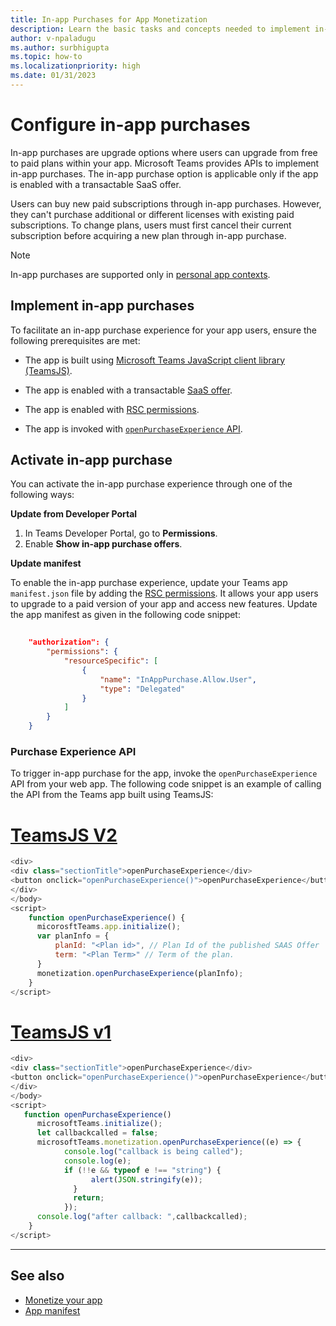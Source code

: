 ```yaml
---
title: In-app Purchases for App Monetization
description: Learn the basic tasks and concepts needed to implement in-app purchases such as app manifest update, purchase experience API and trial functionality in Teams apps.
author: v-npaladugu
ms.author: surbhigupta
ms.topic: how-to
ms.localizationpriority: high
ms.date: 01/31/2023
---
```


# Configure in-app purchases

In-app purchases are upgrade options where users can upgrade from free to paid plans within your app. Microsoft Teams provides APIs to implement in-app purchases. The in-app purchase option is applicable only if the app is enabled with a transactable SaaS offer.

Users can buy new paid subscriptions through in-app purchases. However, they can't purchase additional or different licenses with existing paid subscriptions. To change plans, users must first cancel their current subscription before acquiring a new plan through in-app purchase.

> [!NOTE]
> In-app purchases are supported only in [personal app contexts](~/concepts/design/app-structure.md#personal-apps).

## Implement in-app purchases

To facilitate an in-app purchase experience for your app users, ensure the following prerequisites are met:

* The app is built using [Microsoft Teams JavaScript client library (TeamsJS)](https://github.com/OfficeDev/microsoft-teams-library-js).

* The app is enabled with a transactable [SaaS offer](~/concepts/deploy-and-publish/appsource/prepare/include-saas-offer.md).

* The app is enabled with [RSC permissions](#activate-in-app-purchase).

* The app is invoked with [`openPurchaseExperience` API](#purchase-experience-api).

## Activate in-app purchase

You can activate the in-app purchase experience through one of the following ways:

**Update from Developer Portal**

1. In Teams Developer Portal, go to **Permissions**. 
1. Enable **Show in-app purchase offers**.

**Update manifest**

To enable the in-app purchase experience, update your Teams app `manifest.json` file by adding the [RSC permissions](../../../../graph-api/rsc/grant-resource-specific-consent.md). It allows your app users to upgrade to a paid version of your app and access new features. Update the app manifest as given in the following code snippet:

```json
    
    "authorization": {
        "permissions": {
            "resourceSpecific": [
                {
                    "name": "InAppPurchase.Allow.User",
                    "type": "Delegated"
                }
            ]
        }
    }
```

### Purchase Experience API

To trigger in-app purchase for the app, invoke the `openPurchaseExperience` API from your web app. The following code snippet is an example of calling the API from the Teams app built using TeamsJS:

# [TeamsJS V2](#tab/jsonV2)

```javascript
<div>
<div class="sectionTitle">openPurchaseExperience</div>
<button onclick="openPurchaseExperience()">openPurchaseExperience</button>
</div>
</body>
<script>
    function openPurchaseExperience() {
      micorosftTeams.app.initialize();
      var planInfo = {
          planId: "<Plan id>", // Plan Id of the published SAAS Offer
          term: "<Plan Term>" // Term of the plan.
      }
      monetization.openPurchaseExperience(planInfo);
    }
</script>
```

# [TeamsJS v1](#tab/jsonV1)

```javascript
<div> 
<div class="sectionTitle">openPurchaseExperience</div>
<button onclick="openPurchaseExperience()">openPurchaseExperience</button>
</div>
</body>
<script>
   function openPurchaseExperience()
      microsoftTeams.initialize();
      let callbackcalled = false;
      microsoftTeams.monetization.openPurchaseExperience((e) => {
            console.log("callback is being called");
            console.log(e);
            if (!!e && typeof e !== "string") {
                  alert(JSON.stringify(e));
              }
              return;
            });
      console.log("after callback: ",callbackcalled);
    }
</script>
```

---

## See also

* [Monetize your app](monetize-overview.md)
* [App manifest](../../../../resources/schema/manifest-schema-dev-preview.md)
